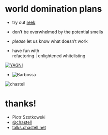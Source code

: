 # world domination plans

* try out [<span class="reek">reek</span>](https://github.com/troessner/reek)
<!-- .element: class="fragment" -->

* don’t be overwhelmed by the potential smells
<!-- .element: class="fragment" -->

* _please_ let us know what doesn’t work
<!-- .element: class="fragment" -->

* have fun with<br />refactoring | enlightened whitelisting
<!-- .element: class="fragment" -->


[![YAGNI](img/yagni.png)](https://twitter.com/dbrady/status/393071476481736704)


<!-- .slide: data-background="black" -->
* ![Barbossa](img/barbossa.gif)


![chastell](img/chastell.png)
<!-- .element: class="avatar" -->

# thanks!

* Piotr Szotkowski
* [@chastell](http://chastell.net)
* [talks.chastell.net](http://talks.chastell.net)
